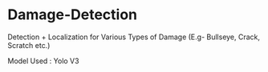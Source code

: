 # Damage-Detection
Detection + Localization for Various Types of Damage (E.g- Bullseye, Crack, Scratch etc.)

Model Used : Yolo V3

